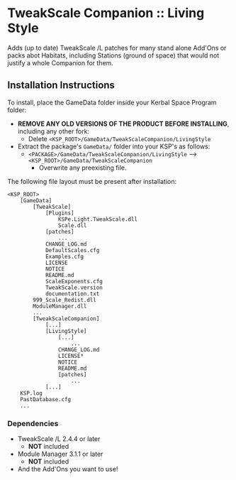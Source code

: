 # TweakScale Companion :: Living Style

Adds (up to date) TweakScale /L patches for many stand alone Add'Ons or packs abot Habitats, including Stations (ground of space) that would not justify a whole Companion for them.

## Installation Instructions

To install, place the GameData folder inside your Kerbal Space Program folder:

* **REMOVE ANY OLD VERSIONS OF THE PRODUCT BEFORE INSTALLING**, including any other fork:
	+ Delete `<KSP_ROOT>/GameData/TweakScaleCompanion/LivingStyle`
* Extract the package's `GameData/` folder into your KSP's as follows:
	+ `<PACKAGE>/GameData/TweakScaleCompanion/LivingStyle` --> `<KSP_ROOT>/GameData/TweakScaleCompanion`
		- Overwrite any preexisting file.

The following file layout must be present after installation:

```
<KSP_ROOT>
	[GameData]
		[TweakScale]
			[Plugins]
				KSPe.Light.TweakScale.dll
				Scale.dll
			[patches]
				...
			CHANGE_LOG.md
			DefaultScales.cfg
			Examples.cfg
			LICENSE
			NOTICE
			README.md
			ScaleExponents.cfg
			TweakScale.version
			documentation.txt
		999_Scale_Redist.dll
		ModuleManager.dll
		...
		[TweakScaleCompanion]
			[...]
			[LivingStyle]
				[...]
					...
				CHANGE_LOG.md
				LICENSE*
				NOTICE
				README.md
				[patches]
					...
			[...]
	KSP.log
	PastDatabase.cfg
	...
```


### Dependencies

* TweakScale /L 2.4.4 or later
	+ **NOT** included
* Module Manager 3.1.1 or later
	+ **NOT** included
* And the Add'Ons you want to use!
